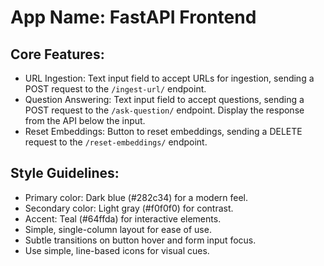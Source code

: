 # **App Name**: FastAPI Frontend

## Core Features:

- URL Ingestion: Text input field to accept URLs for ingestion, sending a POST request to the `/ingest-url/` endpoint.
- Question Answering: Text input field to accept questions, sending a POST request to the `/ask-question/` endpoint. Display the response from the API below the input.
- Reset Embeddings: Button to reset embeddings, sending a DELETE request to the `/reset-embeddings/` endpoint.

## Style Guidelines:

- Primary color: Dark blue (#282c34) for a modern feel.
- Secondary color: Light gray (#f0f0f0) for contrast.
- Accent: Teal (#64ffda) for interactive elements.
- Simple, single-column layout for ease of use.
- Subtle transitions on button hover and form input focus.
- Use simple, line-based icons for visual cues.